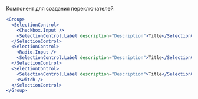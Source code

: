 Компонент для создания переключателей

```jsx { "props": { "layout": false, "adaptivity": true } }
<Group>
  <SelectionControl>
    <Checkbox.Input />
    <SelectionControl.Label description="Description">Title</SelectionControl.Label>
  </SelectionControl>
  <SelectionControl>
    <Radio.Input />
    <SelectionControl.Label description="Description">Title</SelectionControl.Label>
  </SelectionControl>
  <SelectionControl>
    <SelectionControl.Label description="Description">Title</SelectionControl.Label>
    <Switch />
  </SelectionControl>
</Group>
```
